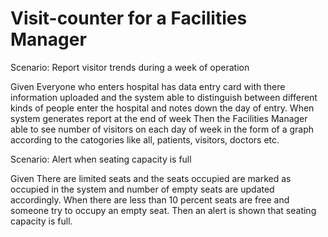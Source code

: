# Visit-counter for a Facilities Manager

Scenario: Report visitor trends during a week of operation

  Given Everyone who enters hospital has data entry card with
        there information uploaded and the system able to distinguish
        between different kinds of people enter the hospital and
        notes down the day of entry.
  When system generates report at the end of week
  Then the Facilities Manager able to see number of visitors on
       each day of week in the form of a graph according to the
       catogories like all, patients, visitors, doctors etc.

Scenario: Alert when seating capacity is full

  Given There are limited seats and the seats occupied are marked as
        occupied in the system and number of empty seats are updated
        accordingly.
  When there are less than 10 percent seats are free and someone try
       to occupy an empty seat.
  Then an alert is shown that seating capacity is full.

